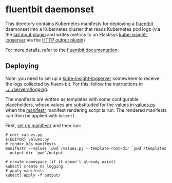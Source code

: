# fluentbit daemonset

This directory contains Kubernetes manifests for deploying a
[fluentbit](https://fluentbit.io/) daemonset into a Kubernetes cluster that
reads Kubernetes pod logs (via the [tail input
plugin](https://fluentbit.io/documentation/current/input/tail.html) and writes
metrics to an Elastisys [kube-insight-logserver](https://github.com/elastisys/kube-insight-logserver) via the [HTTP output
plugin](https://fluentbit.io/documentation/current/output/http.html))

For more details, refer to the [fluentbit
documentation](https://fluentbit.io/documentation/current/).


## Deploying
Note: you need to set up a
[kube-insight-logserver](https://github.com/elastisys/kube-insight-logserver)
somewhere to receive the logs collected by fluent-bit. For this, follow the
instructions in [../../servers/logging](../../servers/logging/README.md).

The manifests are written as templates with some configurable placeholders,
whose values are substituded for the values in [values.py](values.py) when
the [manifestr](../../../manifestr) manifest rendering script is run. The
rendered manifests can then be applied with `kubectl`.

First, [set up manifestr](../../../manifestr/README.md) and then run:

    # edit values.py
    ${EDITOR} values.py
    # render k8s manifests
    manifestr --values `pwd`/values.py --template-root-dir `pwd`/templates --output-dir `pwd`/output

	# create namespace (if it doesn't already exist)
	kubectl create ns logging
    # apply manifests
    kubectl apply -f output/
